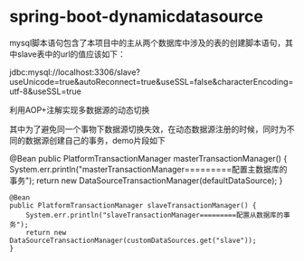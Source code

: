 # spring-boot-dynamicdatasource


mysql脚本语句包含了本项目中的主从两个数据库中涉及的表的创建脚本语句，其中slave表中的url的值应该如下：

jdbc:mysql://localhost:3306/slave?useUnicode=true&autoReconnect=true&useSSL=false&characterEncoding=utf-8&useSSL=true

利用AOP+注解实现多数据源的动态切换


其中为了避免同一个事物下数据源切换失效，在动态数据源注册的时候，同时为不同的数据源创建自己的事务，demo片段如下

@Bean
	public PlatformTransactionManager masterTransactionManager() {
		System.err.println("masterTransactionManager=========配置主数据库的事务");
		return new DataSourceTransactionManager(defaultDataSource);
	}

	@Bean
	public PlatformTransactionManager slaveTransactionManager() {
		System.err.println("slaveTransactionManager=========配置从数据库的事务");
		return new DataSourceTransactionManager(customDataSources.get("slave"));
	}
